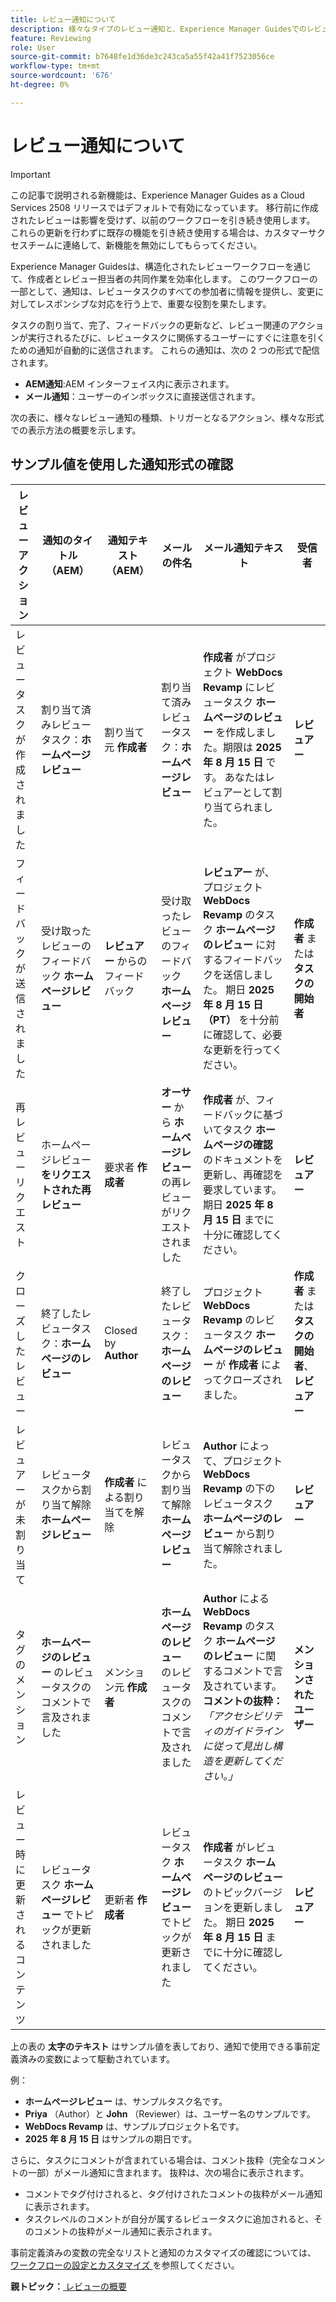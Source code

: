 ```yaml
---
title: レビュー通知について
description: 様々なタイプのレビュー通知と、Experience Manager Guidesでのレビューワークフローの様々なフェーズでトリガーする方法について説明します。
feature: Reviewing
role: User
source-git-commit: b7648fe1d36de3c243ca5a55f42a41f7523056ce
workflow-type: tm+mt
source-wordcount: '676'
ht-degree: 0%

---
```


# レビュー通知について

>[!IMPORTANT]
>
> この記事で説明される新機能は、Experience Manager Guides as a Cloud Services 2508 リリースではデフォルトで有効になっています。 移行前に作成されたレビューは影響を受けず、以前のワークフローを引き続き使用します。 これらの更新を行わずに既存の機能を引き続き使用する場合は、カスタマーサクセスチームに連絡して、新機能を無効にしてもらってください。

Experience Manager Guidesは、構造化されたレビューワークフローを通じて、作成者とレビュー担当者の共同作業を効率化します。 このワークフローの一部として、通知は、レビュータスクのすべての参加者に情報を提供し、変更に対してレスポンシブな対応を行う上で、重要な役割を果たします。

タスクの割り当て、完了、フィードバックの更新など、レビュー関連のアクションが実行されるたびに、レビュータスクに関係するユーザーにすぐに注意を引くための通知が自動的に送信されます。 これらの通知は、次の 2 つの形式で配信されます。

- **AEM通知**:AEM インターフェイス内に表示されます。
- **メール通知**：ユーザーのインボックスに直接送信されます。

次の表に、様々なレビュー通知の種類、トリガーとなるアクション、様々な形式での表示方法の概要を示します。


## サンプル値を使用した通知形式の確認

| **レビューアクション** | **通知のタイトル（AEM）** | **通知テキスト（AEM）** | **メールの件名** | **メール通知テキスト** | **受信者** |
|-----------------------------|--------------------------------------------------|-------------------------------------------------------------|--------------------------------------------------------|------------------------------------------------------------------------------------------------|-----------------------------|
| レビュータスクが作成されました | 割り当て済みレビュータスク：**ホームページレビュー** | 割り当て元 **作成者** | 割り当て済みレビュータスク：**ホームページレビュー** | **作成者** がプロジェクト **WebDocs Revamp** にレビュータスク **ホームページのレビュー** を作成しました。期限は **2025 年 8 月 15 日** です。 あなたはレビュアーとして割り当てられました。 | **レビュアー** |
| フィードバックが送信されました | 受け取ったレビューのフィードバック **ホームページレビュー** | **レビュアー** からのフィードバック | 受け取ったレビューのフィードバック **ホームページレビュー** | **レビュアー** が、プロジェクト **WebDocs Revamp** のタスク **ホームページのレビュー** に対するフィードバックを送信しました。 期日 **2025 年 8 月 15 日（PT）** を十分前に確認して、必要な更新を行ってください。 | **作成者** または **タスクの開始者** |
| 再レビューリクエスト | ホームページレビュー **をリクエストされた再レビュー** | 要求者 **作成者** | **オーサー** から **ホームページレビュー** の再レビューがリクエストされました | **作成者** が、フィードバックに基づいてタスク **ホームページの確認** のドキュメントを更新し、再確認を要求しています。 期日 **2025 年 8 月 15 日** までに十分に確認してください。 | **レビュアー** |
| クローズしたレビュー | 終了したレビュータスク：**ホームページのレビュー** | Closed by **Author** | 終了したレビュータスク：**ホームページのレビュー** | プロジェクト **WebDocs Revamp** のレビュータスク **ホームページのレビュー** が **作成者** によってクローズされました。 | **作成者** または **タスクの開始者**、**レビュアー** |
| レビュアーが未割り当て | レビュータスクから割り当て解除 **ホームページレビュー** | **作成者** による割り当てを解除 | レビュータスクから割り当て解除 **ホームページレビュー** | **Author** によって、プロジェクト **WebDocs Revamp** の下のレビュータスク **ホームページのレビュー** から割り当て解除されました。 | **レビュアー** |
| タグのメンション | **ホームページのレビュー** のレビュータスクのコメントで言及されました | メンション元 **作成者** | **ホームページのレビュー** のレビュータスクのコメントで言及されました | **Author** による **WebDocs Revamp** のタスク **ホームページのレビュー** に関するコメントで言及されています。 **コメントの抜粋：** *「アクセシビリティのガイドラインに従って見出し構造を更新してください。」* | **メンションされたユーザー** |
| レビュー時に更新されるコンテンツ | レビュータスク **ホームページレビュー** でトピックが更新されました | 更新者 **作成者** | レビュータスク **ホームページレビュー** でトピックが更新されました | **作成者** がレビュータスク **ホームページのレビュー** のトピックバージョンを更新しました。 期日 **2025 年 8 月 15 日** までに十分に確認してください。 | **レビュアー** |


上の表の **太字のテキスト** はサンプル値を表しており、通知で使用できる事前定義済みの変数によって駆動されています。


例：

- **ホームページレビュー** は、サンプルタスク名です。
- **Priya** （Author）と **John** （Reviewer）は、ユーザー名のサンプルです。
- **WebDocs Revamp** は、サンプルプロジェクト名です。
- **2025 年 8 月 15 日** はサンプルの期日です。

さらに、タスクにコメントが含まれている場合は、コメント抜粋（完全なコメントの一部）がメール通知に含まれます。 抜粋は、次の場合に表示されます。

- コメントでタグ付けされると、タグ付けされたコメントの抜粋がメール通知に表示されます。
- タスクレベルのコメントが自分が属するレビュータスクに追加されると、そのコメントの抜粋がメール通知に表示されます。

事前定義済みの変数の完全なリストと通知のカスタマイズの確認については、[ ワークフローの設定とカスタマイズ ](../cs-install-guide/customize-workflows.md#customize-email-and-aem-notification-templates) を参照してください。




**親トピック：**&#x200B;[ レビューの概要 ](review.md)
